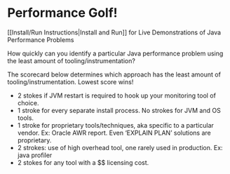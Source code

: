 # Performance Golf!
[[Install/Run Instructions|Install and Run]] for Live Demonstrations of Java Performance Problems

How quickly can you identify a particular Java performance problem using the least amount of tooling/instrumentation?

The scorecard below determines which approach has the least amount of tooling/instrumentation.  Lowest score wins!  

* 2 stokes if JVM restart is required to hook up your monitoring tool of choice.
* 1 stroke for every separate install process. No strokes for JVM and OS tools. 
* 1 stroke for proprietary tools/techniques, aka specific to a particular vendor.  Ex: Oracle AWR report.  Even ‘EXPLAIN PLAN’ solutions are proprietary.
* 2 strokes: use of high overhead tool, one rarely used in production.  Ex:  java profiler
* 2 stokes for any tool with a $$ licensing cost.
